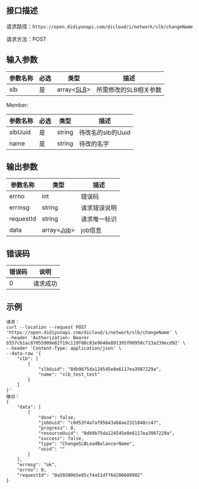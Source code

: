 ## 接口描述

请求路径：`https://open.didiyunapi.com/dicloud/i/network/slb/changeName`

请求方法：POST

## 输入参数

| 参数名称 | 必选 | 类型                | 描述                  |
| -------- | ---- | ------------------- | --------------------- |
| slb      | 是   | array<[SLB](#SLB)\> | 所需修改的SLB相关参数 |

<span id="Member"></span>
Member:

| 参数名称 | 必选 | 类型   | 描述              |
| -------- | ---- | ------ | ----------------- |
| slbUuid  | 是   | string | 待改名的slb的Uuid |
| name     | 是   | string | 待改的名字        |

## 输出参数

| 参数名称  | 类型                                                         | 描述         |
| --------- | ------------------------------------------------------------ | ------------ |
| errno     | int                                                          | 错误码       |
| errmsg    | string                                                       | 请求错误说明 |
| requestId | string                                                       | 请求唯一标识 |
| data      | array<[Job](/static/docs-content/products/通用响应结构.md#Job)> | job信息      |

## 错误码

| 错误码 | 说明     |
| ------ | -------- |
| 0      | 请求成功 |

## 示例

```
请求：
curl --location --request POST 'https://open.didiyunapi.com/dicloud/i/network/slb/changeName' \
--header 'Authorization: Bearer b557cb1ac87055909e82f19c119f88c83e9648e891395f00950c713a239ecd92' \
--header 'Content-Type: application/json' \
--data-raw '{
    "slb": [
        {
            "slbUuid": "8db9b75da124545e8e6117ea3987229a",
            "name": "slb_test_test"
        }
    ]
}'
输出：
{
    "data": [
        {
            "done": false,
            "jobUuid": "c0d53f4a7af95643ab8ae2321840cc47",
            "progress": 0,
            "resourceUuid": "8db9b75da124545e8e6117ea3987229a",
            "success": false,
            "type": "ChangeSLBLoadBalancerName",
            "uuid": ""
        }
    ],
    "errmsg": "ok",
    "errno": 0,
    "requestId": "0a59380b5e85cf4a51df76d206689902"
}
```